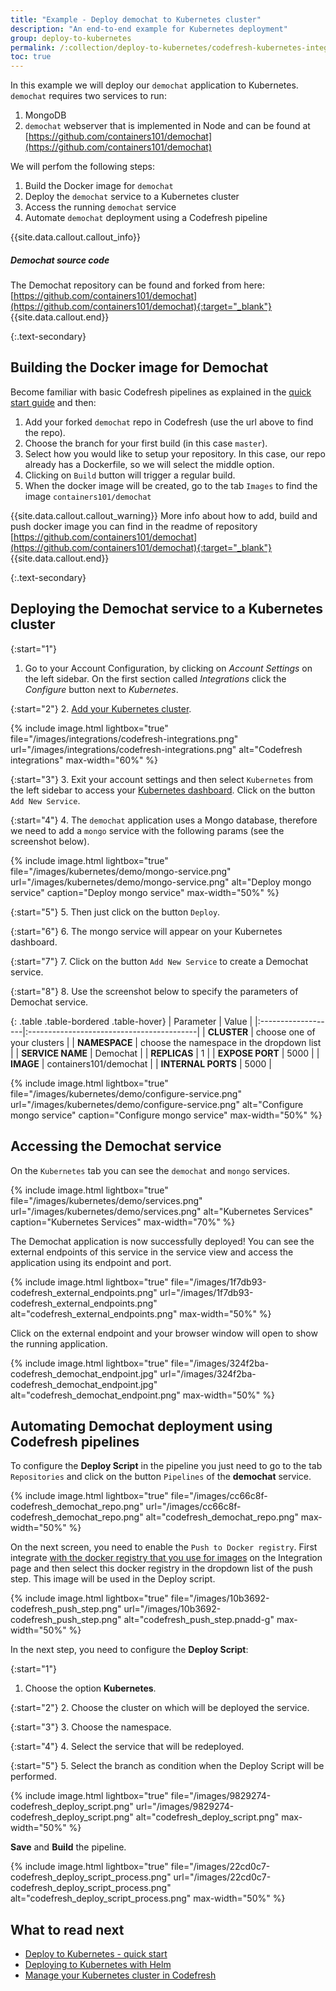```yaml
---
title: "Example - Deploy demochat to Kubernetes cluster"
description: "An end-to-end example for Kubernetes deployment"
group: deploy-to-kubernetes
permalink: /:collection/deploy-to-kubernetes/codefresh-kubernetes-integration-demochat-example/
toc: true
---
```

In this example we will deploy our `demochat` application to Kubernetes. `demochat` requires two services to run:

1. MongoDB
1. `demochat` webserver that is implemented in Node and can be found at [https://github.com/containers101/demochat](https://github.com/containers101/demochat)

We will perfom the following steps:

1. Build the Docker image for `demochat`
1. Deploy the `demochat` service to a Kubernetes cluster
1. Access the running `demochat` service
1. Automate `demochat` deployment using a Codefresh pipeline

{{site.data.callout.callout_info}}
##### Demochat source code

The Demochat repository can be found and forked from here: <br>
[https://github.com/containers101/demochat](https://github.com/containers101/demochat){:target="_blank"}
{{site.data.callout.end}}

{:.text-secondary}

## Building the Docker image for Demochat

Become familiar with basic Codefresh pipelines as explained in the [quick start guide]({{site.baseurl}}/docs/getting-started/create-a-basic-pipeline/) and then:

1. Add your forked `demochat` repo in Codefresh (use the url above to find the repo).
1. Choose the branch for your first build (in this case `master`).
1. Select how you would like to setup your repository. In this case, our repo already has a Dockerfile, so we will select the middle option.
1. Clicking on `Build` button will trigger a regular build.
1. When the docker image will be created, go to the tab `Images` to find the image `containers101/demochat`

{{site.data.callout.callout_warning}}
More info about how to add, build and push docker image you can find in the readme of repository [https://github.com/containers101/demochat](https://github.com/containers101/demochat){:target="_blank"}
{{site.data.callout.end}}

{:.text-secondary}

## Deploying the Demochat service to a Kubernetes cluster

{:start="1"}
1. Go to your Account Configuration, by clicking on *Account Settings* on the left sidebar. On the first section called *Integrations* click the *Configure* button next to *Kubernetes*.

{:start="2"}
2. [Add your Kubernetes cluster]({{site.baseurl}}/docs/deploy-to-kubernetes/add-kubernetes-cluster/).

{% include image.html
  lightbox="true"
  file="/images/integrations/codefresh-integrations.png"
  url="/images/integrations/codefresh-integrations.png"
  alt="Codefresh integrations"
  max-width="60%"
    %}

{:start="3"}
3. Exit your account settings and then select `Kubernetes` from the left sidebar to access your [Kubernetes dashboard]({{site.baseurl}}/docs/deploy-to-kubernetes/manage-kubernetes/). Click on the button `Add New Service`.

{:start="4"}
4. The `demochat` application uses a Mongo database, therefore we need to add a `mongo` service with the following params (see the screenshot below).

{% include image.html
lightbox="true"
file="/images/kubernetes/demo/mongo-service.png"
url="/images/kubernetes/demo/mongo-service.png"
alt="Deploy mongo service"
caption="Deploy mongo service"
max-width="50%"
%}

{:start="5"}
5. Then just click on the button `Deploy`.

{:start="6"}
6. The mongo service will appear on your Kubernetes dashboard.

{:start="7"}
7. Click on the button `Add New Service` to create a Demochat service.

{:start="8"}
8. Use the screenshot below to specify the parameters of Demochat service.

{: .table .table-bordered .table-hover}
| Parameter          | Value                                     |
|:-------------------|:------------------------------------------|
| **CLUSTER**        | choose one of your clusters               |
| **NAMESPACE**      | choose the namespace in the dropdown list |
| **SERVICE NAME**   | Demochat                                  |
| **REPLICAS**       | 1                                         |
| **EXPOSE PORT**    | 5000                                      |
| **IMAGE**          | containers101/demochat                    |
| **INTERNAL PORTS** | 5000                                      |

{% include image.html
lightbox="true"
file="/images/kubernetes/demo/configure-service.png"
url="/images/kubernetes/demo/configure-service.png"
alt="Configure mongo service"
caption="Configure mongo service"
max-width="50%"
%}


## Accessing the Demochat service

On the `Kubernetes` tab you can see the `demochat` and `mongo` services.

{% include image.html
lightbox="true"
file="/images/kubernetes/demo/services.png"
url="/images/kubernetes/demo/services.png"
alt="Kubernetes Services"
caption="Kubernetes Services"
max-width="70%"
%}


The Demochat application is now successfully deployed!
You can see the external endpoints of this service in the service view and access the application using its endpoint and port.

{% include image.html
lightbox="true"
file="/images/1f7db93-codefresh_external_endpoints.png"
url="/images/1f7db93-codefresh_external_endpoints.png"
alt="codefresh_external_endpoints.png"
max-width="50%"
%}

Click on the external endpoint and your browser window will open to show the running application.

{% include image.html
lightbox="true"
file="/images/324f2ba-codefresh_demochat_endpoint.jpg"
url="/images/324f2ba-codefresh_demochat_endpoint.jpg"
alt="codefresh_demochat_endpoint.png"
max-width="50%"
%}


## Automating Demochat deployment using Codefresh pipelines

To configure the __Deploy Script__ in the pipeline you just need to go to the tab `Repositories` and click on the button `Pipelines` of the __demochat__ service.

{% include image.html
lightbox="true"
file="/images/cc66c8f-codefresh_demochat_repo.png"
url="/images/cc66c8f-codefresh_demochat_repo.png"
alt="codefresh_demochat_repo.png"
max-width="50%"
%}

On the next screen, you need to enable the `Push to Docker registry`. First integrate [with the docker registry that you use for images]({{site.baseurl}}/docs/docker-registries/external-docker-registries/) on the Integration page and then select this docker registry in the dropdown list of the push step.
This image will be used in the Deploy script.

{% include image.html
lightbox="true"
file="/images/10b3692-codefresh_push_step.png"
url="/images/10b3692-codefresh_push_step.png"
alt="codefresh_push_step.pnadd-g"
max-width="50%"
%}

In the next step, you need to configure the __Deploy Script__:

{:start="1"}
1. Choose the option __Kubernetes__.

{:start="2"}
2. Choose the cluster on which will be deployed the service.

{:start="3"}
3. Choose the namespace.

{:start="4"}
4. Select the service that will be redeployed.

{:start="5"}
5. Select the branch as condition when the Deploy Script will be performed.

{% include image.html
lightbox="true"
file="/images/9829274-codefresh_deploy_script.png"
url="/images/9829274-codefresh_deploy_script.png"
alt="codefresh_deploy_script.png"
max-width="50%"
%}

__Save__ and __Build__ the pipeline.

{% include image.html
lightbox="true"
file="/images/22cd0c7-codefresh_deploy_script_process.png"
url="/images/22cd0c7-codefresh_deploy_script_process.png"
alt="codefresh_deploy_script_process.png"
max-width="50%"
%}

## What to read next

- [Deploy to Kubernetes - quick start]({{site.baseurl}}/docs/getting-started/deployment-to-kubernetes-quick-start-guide/)
- [Deploying to Kubernetes with Helm]({{site.baseurl}}/docs/getting-started/helm-quick-start-guide/)
- [Manage your Kubernetes cluster in Codefresh]({{site.baseurl}}/docs/deploy-to-kubernetes/codefresh-kubernetes-integration-beta/)
